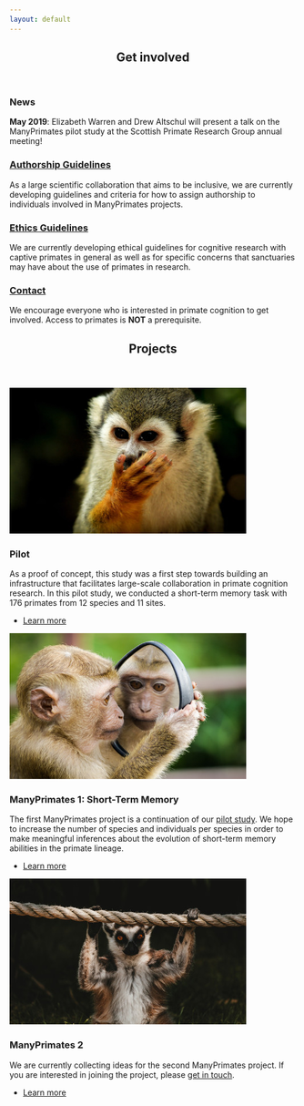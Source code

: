 ```yaml
---
layout: default
---
```


<!-- Section -->
<section>
	<header class="major">
		<h2>Get involved</h2>
	</header>
	<div class="features">
		<article>
			<span class="icon fa-bullhorn"></span>
			<div class="content">
				<h3>News</h3>
				<p><strong>May 2019</strong>: Elizabeth Warren and Drew Altschul will present a talk on the ManyPrimates pilot study at the Scottish Primate Research Group annual meeting!</p>
			</div>
		</article>
		<article>
			<span class="icon fa-pencil"></span>
			<div class="content">
				<h3><a href="{{ 'authorship.html' | absolute_url }}">Authorship Guidelines</a></h3>
				<p>As a large scientific collaboration that aims to be inclusive, we are currently developing guidelines and criteria for how to assign authorship to individuals involved in ManyPrimates projects.</p>
			</div>
		</article>
		<article>
			<span class="icon fa-balance-scale"></span>
			<div class="content">
				<h3><a href="{{ 'ethics.html' | absolute_url }}">Ethics Guidelines</a></h3>
				<p>We are currently developing ethical guidelines for cognitive research with captive primates in general as well as for specific concerns that sanctuaries may have about the use of primates in research.</p>
			</div>
		</article>
		<article>
			<span class="icon fa-paper-plane"></span>
			<div class="content">
				<h3><a href="mailto:{{ site.email }}" target="_blank">Contact</a></h3>
				<p>We encourage everyone who is interested in primate cognition to get involved. Access to primates is <strong>NOT</strong> a prerequisite.</p>
			</div>
		</article>
	</div>
</section>

<!-- Section -->
<section>
	<header class="major">
		<h2>Projects</h2>
	</header>
	<div class="posts">
		<article>
			<a href="{{ 'pilot.html' | absolute_url }}" class="image"><img src="assets/images/pic01.jpg" alt="" /></a>
			<h3>Pilot</h3>
			<p>As a proof of concept, this study was a first step towards building an infrastructure that facilitates large-scale collaboration in primate cognition research. In this pilot study, we conducted a short-term memory task with 176 primates from 12 species and 11 sites. </p>
			<ul class="actions">
				<li><a href="{{ 'pilot.html' | absolute_url }}" class="button">Learn more</a></li>
			</ul>
		</article>
		<article>
			<a href="{{ 'project1.html' | absolute_url }}" class="image"><img src="assets/images/pic04.jpg" alt="" /></a>
			<h3>ManyPrimates 1: Short-Term Memory</h3>
			<p>The first ManyPrimates project is a continuation of our <a href="{{ 'pilot.html' | absolute_url }}">pilot study</a>. We hope to increase the number of species and individuals per species in order to make meaningful inferences about the evolution of short-term memory abilities in the primate lineage.</p>
			<ul class="actions">
				<li><a href="{{ 'project1.html' | absolute_url }}" class="button">Learn more</a></li>
			</ul>
		</article>
		<article>
			<a href="{{ 'project2.html' | absolute_url }}" class="image"><img src="assets/images/pic02.jpg" alt="" /></a>
			<h3>ManyPrimates 2</h3>
			<p>We are currently collecting ideas for the second ManyPrimates project. If you are interested in joining the project, please <a href="mailto:{{ site.email }}" target="_blank">get in touch</a>.</p>
			<ul class="actions">
				<li><a href="{{ 'project2.html' | absolute_url }}" class="button">Learn more</a></li>
			</ul>
		</article>
	</div>
</section>
